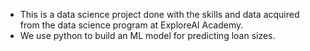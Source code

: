 * This is a data science project done with the skills and data acquired from the data science program at ExploreAI Academy.
* We use python to build an ML model for predicting loan sizes.

